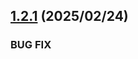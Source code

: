 ## [1.2.1](https://github.com/reiji1020/ccl-component-kit4svelte/compare/1.2.0...1.2.1) (2025/02/24)

### BUG FIX